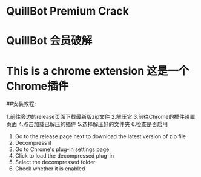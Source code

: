 # QuillBot Premium Crack

# QuillBot 会员破解

# This is a chrome extension 这是一个Chrome插件

##安装教程:

1.前往旁边的release页面下载最新版zip文件
2.解压它
3.前往Chrome的插件设置页面
4.点击加载已解压的插件
5.选择解压好的文件夹
6.检查是否启用

1. Go to the release page next to download the latest version of zip file
2. Decompress it
3. Go to Chrome's plug-in settings page
4. Click to load the decompressed plug-in
5. Select the decompressed folder
6. Check whether it is enabled

